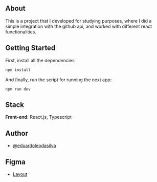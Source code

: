 ## About

This is a project that I developed for studying purposes, where I did a simple integration with the github api, and worked with different react functionalities.

## Getting Started

First, install all the dependencies

```bash
npm install
```
And finally, run the script for running the next app:

```
npm run dev
```

## Stack

**Front-end:** React.js, Typescript


## Author

- [@eduardoleodasilva](https://www.github.com/eduardoleodasilva)

## Figma
- [Layout](https://www.figma.com/file/Qg8niluly9nOfTjHdnK5ye/GitHub-Blog-(Community)?node-id=0%3A1&mode=dev)

